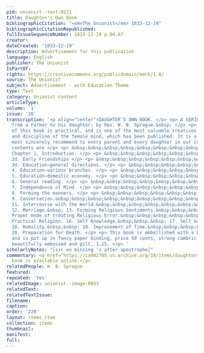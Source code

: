 ```yaml
---
pid: unionist--text-0221
title: Daughter's Own Book
bibliographicCitation: "<em>The Unionist</em> 1833-12-19"
bibliographicCitationRepublished: 
fullIssueSequenceNumber: 1833-12-19 p.04.67
creator: 
dateCreated: '1833-12-19'
description: Advertisement for this publication
language: English
publisher: The Unionist
IsPartOf: 
rights: https://creativecommons.org/publicdomain/mark/1.0/
source: The Unionist
subject: Advertisement - with Education Theme
type: Text
category: Unionist content
articleType: 
volume: '1'
issue: '20'
transcription: '<p align="center">DAUGHTER’S OWN BOOK. </p> <p> A SERIES of letters
  from a Father to his daughter; by Rev. W. B. Sprague.&nbsp; </p> <p> The character
  of this book is practical, and is one of the most valuable treatises on the culture
  and discipline of the female mind, which has been published. It is a work we can
  most sincerely recommend to every parent and every daughter in our country. The
  contents are </p> <p> &nbsp;&nbsp;&nbsp;&nbsp;&nbsp;&nbsp;&nbsp;&nbsp;&nbsp;&nbsp;&nbsp;
  Chapter 1, Introduction. </p> <p> &nbsp;&nbsp;&nbsp;&nbsp;&nbsp;&nbsp;&nbsp;&nbsp;&nbsp;&nbsp;&nbsp;
  2d. Early Friendships </p> <p> &nbsp;&nbsp;&nbsp;&nbsp;&nbsp;&nbsp;&nbsp;&nbsp;&nbsp;&nbsp;&nbsp;
  3d. Education—general directions. </p> <p> &nbsp;&nbsp;&nbsp;&nbsp;&nbsp;&nbsp;&nbsp;&nbsp;&nbsp;&nbsp;&nbsp;
  4. Education—various branches. </p> <p> &nbsp;&nbsp;&nbsp;&nbsp;&nbsp;&nbsp;&nbsp;&nbsp;&nbsp;&nbsp;&nbsp;
  5. Education—domestic economy. </p> <p> &nbsp;&nbsp;&nbsp;&nbsp;&nbsp;&nbsp;&nbsp;&nbsp;&nbsp;&nbsp;&nbsp;
  6. General reading. </p> <p> &nbsp;&nbsp;&nbsp;&nbsp;&nbsp;&nbsp;&nbsp;&nbsp;&nbsp;&nbsp;&nbsp;
  7. Independence of Mind. </p> <p> &nbsp;&nbsp;&nbsp;&nbsp;&nbsp;&nbsp;&nbsp;&nbsp;&nbsp;&nbsp;&nbsp;
  8. Forming the manners. </p> <p> &nbsp;&nbsp;&nbsp;&nbsp;&nbsp;&nbsp;&nbsp;&nbsp;&nbsp;&nbsp;&nbsp;
  9. Conversation.&nbsp;&nbsp;&nbsp;&nbsp;&nbsp;&nbsp;&nbsp;&nbsp;&nbsp; 10. Amusements.&nbsp;&nbsp;&nbsp;&nbsp;&nbsp;&nbsp;&nbsp;
  11. Intercourse with the World.&nbsp;&nbsp;&nbsp;&nbsp;&nbsp;&nbsp;&nbsp;&nbsp;
  12. Marriage.&nbsp; 13. Forming Religious Sentiments.&nbsp;&nbsp;&nbsp;&nbsp; 14.
  Proper mode of treating Religious Error.&nbsp;&nbsp;&nbsp;&nbsp;&nbsp;&nbsp; 15.
  Practical Religion. 16. Self Knowledge.&nbsp;&nbsp;&nbsp; 17. Self Government.&nbsp;
  18. Humility.&nbsp;&nbsp; 19. Improvement of Time.&nbsp;&nbsp;&nbsp;&nbsp;&nbsp;&nbsp;&nbsp;&nbsp;&nbsp;&nbsp;
  20. Preparation for Death. </p> <p> This book is embellished with a beautiful frontispiece
  and is put up in fancy paper binding, price 50 cents, strong cambric do. 62 cts.;
  beautifully embossed and gilt, 1,25. </p> '
scholarlyNotes: "[sic on missing ‘s after apostrophe]"
commentary: <a href="https://ia902705.us.archive.org/19/items/daughtersownboo01compgoog/daughtersownboo01compgoog.pdf">This
  book is available online.</a>
relatedPeople: W. B. Sprague
featured: 
repeated: 'Yes'
relatedImage: unionist--image-0033
relatedText: 
relatedTextIssue: 
filename: 
caption: 
order: '220'
layout: items_item
collection: items
thumbnail: 
manifest: 
full: 
---
```

